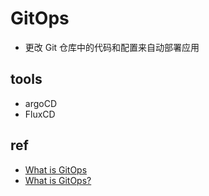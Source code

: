 # GitOps
+ 更改 Git 仓库中的代码和配置来自动部署应用

## tools
+ argoCD
+ FluxCD


## ref
+ [What is GitOps](https://www.weave.works/blog/what-is-gitops-really)
+ [What is GitOps? ](https://about.gitlab.com/topics/gitops/)